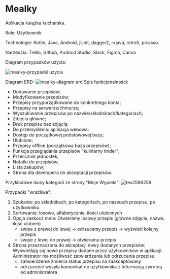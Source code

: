# Mealky

Aplikacja książka kucharska.

Role:
Użytkownik

Technologie:
Kotlin, Java, Android, jUnit, dagger2, rxjava, retrofi, picasso.

Narzędzia:
Trello, Github, Android Studio, Slack, Figma, Canva

Diagram przypadków użycia:

![mealky-przypadki uzycia](https://user-images.githubusercontent.com/43780500/46821807-0f428a00-cd8a-11e8-860e-589348a5d668.jpg)

Diagram ERD:
![mealky-diagram erd](https://user-images.githubusercontent.com/43789592/46903332-a2d3a200-ced3-11e8-829f-f1a0552c1523.png)
Spis funkcjonalności:
- Dodawanie przepisów;
- Modyfikowanie przepisów;
- Przepisy przyporządkowane do konkretnego konta;
- Przepisy na serwerze/chmurze;
- Wyszukiwanie przepisów po nazwie/składnikach/kategoriach;
- Zdjęcia główne;
- Druk przepisu bez zdjęcia;
- Do przemyślenia: aplikacja webowa;
- Dostęp do początkowej podstawowej bazy;
- Ulubione;
- Przepisy offline (początkowa baza przepisów);
- Funkcja przeglądania przepisów "kulinarny tinder";
- Przelicznik jednostek;
- Notatki do przepisów;
- Lista zakupów;
- Strona dla developera do akceptacji przepisów.

Przykładowe ikony kategorii ze strony "Moje Wypieki":
![tes2596259](https://user-images.githubusercontent.com/43780500/46664715-174fcd80-cbc2-11e8-8874-f5d8d79d617b.png)

Przypadki "wrażliwe":
1. Szukanie: po składnikach, po kategoriach, po nazwach przepisu, po użytkowniku
2. Sortowanie: losowo, alfabetycznie, ilości ulubionych
3. Opcja zaskocz mnie: 
   Otwieramy losowy przepis (główne zdjęcie, nazwa, ilość ulubień)
    - swipe z prawej do lewej -> odrzucamy przepis -> wyświetl kolejny przepis
    - swipe z lewej do prawej -> otwieramy przepis
4. Strona przeznaczona do akceptacji nowy dodanych przepisów:
   Wyświetlają się nowe przepisy dodane przez użytkowników w aplikacji.
   Administrator ma możliwość zatwierdzenia lub odrzucenia przepisu:
   - zatwierdzenie zmienia status przepisu na zaakceptowany
   - odrzucenie wysyła komunikat do użytkownika z informacją zwrotną od administratora
